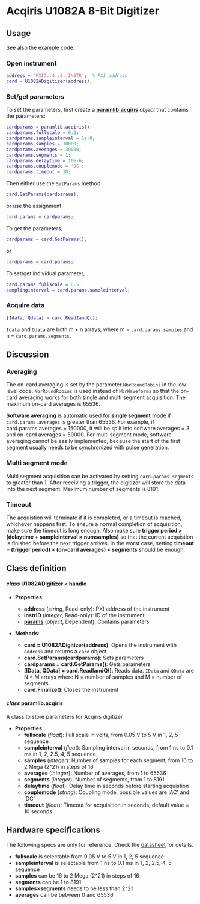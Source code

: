 # Acqiris U1082A 8-Bit Digitizer
## Usage
See also the [example code](../ExampleCode/U1082A.m).
### Open instrument
```matlab
address = 'PXI7::4::0::INSTR';  % PXI address
card = U1082ADigitizer(address);
```
### Set/get parameters
To set the parameters, first create a [**paramlib.acqiris**](#params) *object* that contains the parameters:
```matlab
cardparams = paramlib.acqiris();
cardparams.fullscale = 0.2;
cardparams.sampleinterval = 1e-9;
cardparams.samples = 10000;
cardparams.averages = 30000;
cardparams.segments = 1;
cardparams.delaytime = 10e-6;
cardparams.couplemode = 'DC';
cardparams.timeout = 10;
```
Then either use the `SetParams` method
```matlab
card.SetParams(cardparams);
```
or use the assignment
```matlab
card.params = cardparams;
```
To get the parameters,
```matlab
cardparams = card.GetParams();
```
or
```matlab
cardparams = card.params;
```
To set/get individual parameter,
```matlab
card.params.fullscale = 0.5;
samplinginterval = card.params.sampleinterval;
```
### Acquire data
```matlab
[Idata, Qdata] = card.ReadIandQ();
```
`Idata` and `Qdata` are both m × n arrays, where m = `card.params.samples` and n = `card.params.segments`.

## Discussion
### Averaging
The on-card averaging is set by the parameter `NbrRoundRobins` in the low-level code. `NbrRoundRobins` is used instead of `NbrWaveforms` so that the on-card averaging works for both single and multi segment acquisition. The maximum on-card averages is 65536.

**Software averaging** is automatic used for **single segment** mode if `card.params.averages` is greater than 65536. For example, if card.params.averages = 150000, it will be split into software averages = 3 and on-card averages = 50000. For multi segment mode, software averaging cannot be easily implemented, because the start of the first segment usually needs to be synchronized with pulse generation.

### Multi segment mode
Multi segment acquisition can be activated by setting `card.params.segments` to greater than 1. After receiving a trigger, the digitizer will store the data into the next segment. Maximum number of segments is 8191.

### Timeout
The acquistion will terminate if it is completed, or a timeout is reached, whichever happens first. To ensure a normal completion of acquisition, make sure the timeout is long enough. Also make sure **trigger period > (delaytime + sampleinterval × numsamples)** so that the current acquistion is finished before the next trigger arrives. In the worst case, setting **timeout = (trigger period) × (on-card averages) × segments** should be enough.

## Class definition
#### *class* U1082ADigitizer < handle
* **Properties**: 
  * **address** (*string*, Read-only): PXI address of the instrument
  * **instrID** (*integer*, Read-only): ID of the instrument
  * [**params**](#params) (*object*, Dependent): Contains parameters

* **Methods**:
  * **card = U1082ADigitizer(address)**: Opens the instrument with `address` and returns a `card` object
  * **card.SetParams(cardparams)**: Sets parameters
  * **cardparams = card.GetParams()**: Gets parameters
  * **[IData, QData] = card.ReadIandQ()**: Reads data. `IData` and `QData` are N × M arrays where N = number of samples and M = number of segments.
  * **card.Finalize()**: Closes the instrument
  
#### <a name="params"></a>*class* paramlib.acqiris
A class to store parameters for Acqiris digitizer
* **Properties**:
  * **fullscale** (*float*): Full scale in volts, from 0.05 V to 5 V in 1, 2, 5 sequence
  * **sampleinterval** (*float*): Sampling interval in seconds, from 1 ns to 0.1 ms in 1, 2, 2.5, 4, 5 sequence
  * **samples** (*integer*): Number of samples for each segment, from 16 to 2 Mega (2^21) in steps of 16
  * **averages** (*integer*): Number of averages, from 1 to 65536
  * **segments** (*integer*): Number of segments, from 1 to 8191
  * **delaytime** (*float*): Delay time in seconds before starting acquistion
  * **couplemode** (*string*): Coupling mode, possible values are 'AC' and 'DC'
  * **timeout** (*float*): Timeout for acquisition in seconds, default value = 10 seconds
  
## Hardware specifications
The following specs are only for reference. Check the [datasheet](./Specs.pdf) for details.

- **fullscale**  is selectable from 0.05 V to 5 V in 1, 2, 5 sequence
- **sampleinterval** is selectable from 1 ns to 0.1 ms in 1, 2, 2.5, 4, 5 sequence
- **samples** can be 16 to 2 Mega (2^21) in steps of 16
- **segments** can be 1 to 8191
- **samples×segments** needs to be less than 2^21
- **averages** can be between 0 and 65536
